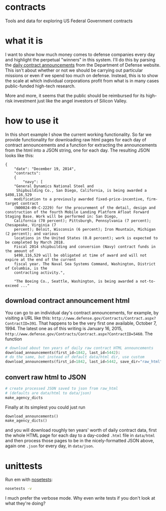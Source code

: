 contracts
=========

Tools and data for exploring US Federal Government contracts

what it is
==========

I want to show how much money comes to defense companies every day and highlight
the perpetual "winners" in this system. I'll do this by parsing the [daily
contract announcements](http://www.defense.gov/contracts/) from the 
Department of Defense website. This isn't about whether or not we should be
carrying out particular missions or even if we spend too much on defense. 
Instead, this is to show the scale at which individual corporations profit from
what is in many cases public-funded high-tech research. 

More and more, it seems
that the public should be reimbursed for its high-risk investment just like
the angel investors of Silicon Valley.

how to use it
=============

In this short example I show the current working functionality. So far we 
provide functionality for downloading raw html pages for each day of contract
announcements and a function for extracting the announcements from the html
into a JSON string, one for each day. The resulting JSON looks like this:

```
{
    "date": "December 19, 2014",
    "contracts": 
    {
        "navy": [
    "General Dynamics National Steel and
     Shipbuilding Co., San Diego, California, is being awarded a $498,116,529
    modification to a previously awarded fixed-price-incentive, firm-target contract
    (N00024-09-C-2229) for the procurement of the detail, design and construction of the fourth Mobile Landing Platform Afloat Forward Staging Base. Work will be performed in: San Diego,
    California (70 percent); Pittsburgh, Pennsylvania (7 percent); Chesapeake, Virginia (7
    percent); Beloit, Wisconsin (6 percent); Iron Mountain, Michigan (2 percent); and various
    locations in the United States (0.8 percent); work is expected to be completed by March 2018.
    Fiscal 2014 shipbuilding and conversion (Navy) contract funds in the amount of
    $498,116,529 will be obligated at time of award and will not expire at the end of the current
    fiscal year. The Naval Sea Systems Command, Washington, District of Columbia, is the
    contracting activity.",
    
    "The Boeing Co., Seattle, Washington, is being awarded a not-to-exceed ..."
```

download contract announcement html
-----------------------------------

You can go to an individual day's contract
announcements, for example, by visiting a URL like this: 
`http://www.defense.gov/Contracts/Contract.aspx?ContractID=391`. That happens
to be the very first one available, October 7, 1994. The latest one as of
this writing is January 16, 2015,
`http://www.defense.gov/Contracts/Contract.aspx?ContractID=5460`. The function


```python
# download about ten years of daily raw contract HTML announcements
download_announcements(first_id=1842, last_id=5442):
# do the same, but instead of default data/html dir, use custom
download_announcements(first_id=1842, last_id=5442, save_dir="raw_html"):
```

convert raw html to JSON
------------------------

```python
# create processed JSON saved to json from raw_html 
# (defaults are data/html to data/json)
make_agency_dicts
```

Finally at its simplest you could just run

```python
download_announcements()
make_agency_dicts()
```

and you will download roughly ten years' worth of daily contract data, first
the whole HTML page for each day to a day-coded `.html` file in `data/html` and
then process those pages to be in the nicely-formatted JSON above, again one
`.json` for every day, in `data/json`.

unittests
=========

Run em with [nosetests](https://nose.readthedocs.org/en/latest/):

```bash
nosetests -v
```

I much prefer the verbose mode. Why even write tests if you don't look at what
they're doing?
